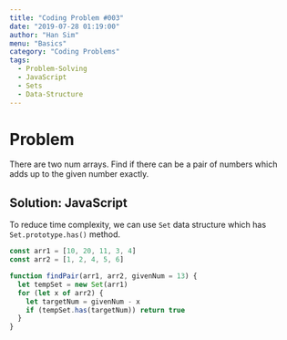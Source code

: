 ```yaml
---
title: "Coding Problem #003"
date: "2019-07-28 01:19:00"
author: "Han Sim"
menu: "Basics"
category: "Coding Problems"
tags:
  - Problem-Solving
  - JavaScript
  - Sets
  - Data-Structure
---
```


# Problem

There are two num arrays. Find if there can be a pair of numbers which adds up to the given number exactly.

## Solution: JavaScript

To reduce time complexity, we can use `Set` data structure which has `Set.prototype.has()` method.

```JavaScript
const arr1 = [10, 20, 11, 3, 4]
const arr2 = [1, 2, 4, 5, 6]

function findPair(arr1, arr2, givenNum = 13) {
  let tempSet = new Set(arr1)
  for (let x of arr2) {
    let targetNum = givenNum - x
    if (tempSet.has(targetNum)) return true
  }
}
```
